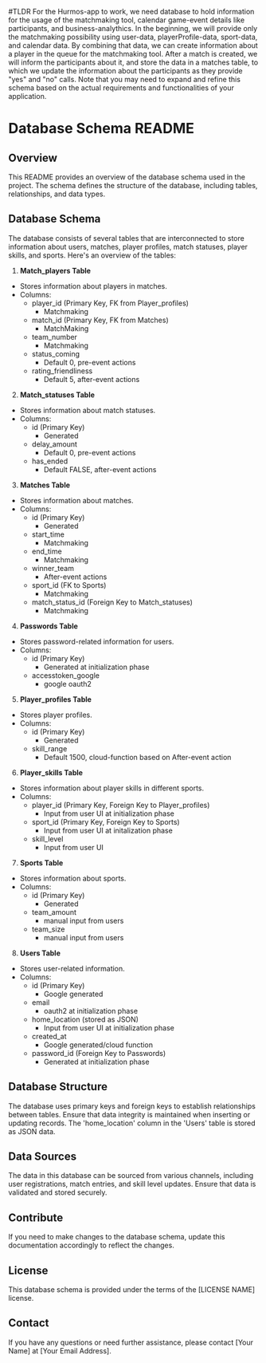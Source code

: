 #TLDR 
For the Hurmos-app to work, we need database to hold information for the usage of the matchmaking tool, calendar game-event details like participants, and business-analythics. In the beginning, we will provide only the matchmaking possibility using user-data, playerProfile-data, sport-data, and calendar data. By combining that data, we can create information about a player in the queue for the matchmaking tool. After a match is created, we will inform the participants about it, and store the data in a matches table, to which we update the information about the participants as they provide "yes" and "no" calls. Note that you may need to expand and refine this schema based on the actual requirements and functionalities of your application.

# Database Schema README

## Overview

This README provides an overview of the database schema used in the project. The schema defines the structure of the database, including tables, relationships, and data types.

## Database Schema

The database consists of several tables that are interconnected to store information about users, matches, player profiles, match statuses, player skills, and sports. Here's an overview of the tables:

1. **Match_players Table**
  - Stores information about players in matches.
  - Columns:
    - player_id (Primary Key, FK from Player_profiles) 
      - Matchmaking
    - match_id (Primary Key, FK from Matches)
      - MatchMaking
    - team_number 
      - Matchmaking 
    - status_coming
      - Default 0, pre-event actions
    - rating_friendliness
      - Default 5, after-event actions

2. **Match_statuses Table**
  - Stores information about match statuses.
  - Columns:
    - id (Primary Key)
      - Generated
    - delay_amount
      - Default 0, pre-event actions
    - has_ended
      - Default FALSE, after-event actions

3. **Matches Table**
  - Stores information about matches.
  - Columns:
    - id (Primary Key)
      - Generated 
    - start_time
      - Matchmaking
    - end_time
      - Matchmaking
    - winner_team
      - After-event actions
    - sport_id (FK to Sports)
      - Matchmaking
    - match_status_id (Foreign Key to Match_statuses)
      - Matchmaking
     

4. **Passwords Table**
  - Stores password-related information for users.
  - Columns:
    - id (Primary Key)
      - Generated at initialization phase
    - accesstoken_google
      - google oauth2
    

5. **Player_profiles Table**
  - Stores player profiles.
  - Columns:
    - id (Primary Key)
      - Generated
    - skill_range
      - Default 1500, cloud-function based on After-event action


6. **Player_skills Table**
  - Stores information about player skills in different sports.
  - Columns:
    - player_id (Primary Key, Foreign Key to Player_profiles)
      - Input from user UI at initialization phase 
    - sport_id (Primary Key, Foreign Key to Sports)
      - Input from user UI at initalization phase
    - skill_level
      - Input from user UI

7. **Sports Table**
  - Stores information about sports.
  - Columns:
    - id (Primary Key)
      - Generated 
    - team_amount
      - manual input from users
    - team_size
      - manual input from users

8. **Users Table**
  - Stores user-related information.
  - Columns:
    - id (Primary Key)
      - Google generated
    - email
      - oauth2 at initialization phase
    - home_location (stored as JSON)
      - Input from user UI at initialization phase
    - created_at
      - Google generated/cloud function
    - password_id (Foreign Key to Passwords)
      - Generated at initialization phase

## Database Structure

The database uses primary keys and foreign keys to establish relationships between tables. Ensure that data integrity is maintained when inserting or updating records. The 'home_location' column in the 'Users' table is stored as JSON data.

## Data Sources

The data in this database can be sourced from various channels, including user registrations, match entries, and skill level updates. Ensure that data is validated and stored securely.

## Contribute

If you need to make changes to the database schema, update this documentation accordingly to reflect the changes.

## License

This database schema is provided under the terms of the [LICENSE NAME] license.

## Contact

If you have any questions or need further assistance, please contact [Your Name] at [Your Email Address].
